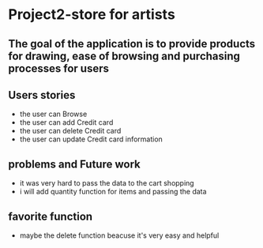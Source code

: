 # Project2-store for artists

## The goal of the application is to provide products for drawing, ease of browsing and purchasing processes for users

## Users stories 
- the user can Browse 
- the user can add Credit card
- the user can delete Credit card
- the user can update Credit card information 

## problems and Future work
- it was very hard to pass the data to the cart shopping
- i will add quantity function for items and passing the data 

## favorite function 
- maybe the delete function beacuse it's very easy and helpful


